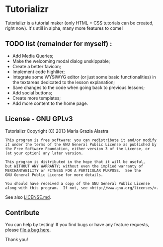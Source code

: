 Tutorializr
===========

Tutorializr is a tutorial maker (only HTML + CSS tutorials can be created, right now). It's still in alpha, many more features to come!

TODO list (remainder for myself) :
----------------------------------

* Add Media Queries;
* Make the welcoming modal dialog unskippable;
* Create a better favicon;
* Implement code highliter;
* Integrate some WYSIWYG editor (or just some basic functionalities) 
in the textareas dedicated to the lesson explanation;
* Save changes to the code when going back to previous lessons;
* Add social buttons;
* Create more templates;
* Add more content to the home page.

License - GNU GPLv3
-------------------

Tutorializr Copyright (C) 2013  Maria Grazia Alastra

    This program is free software: you can redistribute it and/or modify
    it under the terms of the GNU General Public License as published by
    the Free Software Foundation, either version 3 of the License, or
    (at your option) any later version.

    This program is distributed in the hope that it will be useful,
    but WITHOUT ANY WARRANTY; without even the implied warranty of
    MERCHANTABILITY or FITNESS FOR A PARTICULAR PURPOSE.  See the
    GNU General Public License for more details.

    You should have received a copy of the GNU General Public License
    along with this program.  If not, see <http://www.gnu.org/licenses/>.
    
See also [LICENSE.md](https://github.com/MariagraziaAlastra/Tutorializr/blob/gh-pages/LICENSE.md).

Contribute
----------

You can help by testing! If you find bugs or have any feature requests, please [file a bug here](https://github.com/MariagraziaAlastra/Tutorializr/issues).

Thank you!
